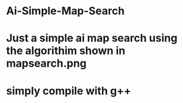 # Ai-Simple-Map-Search
# Just a simple ai map search using the algorithim shown in mapsearch.png 
# simply compile with g++ 
